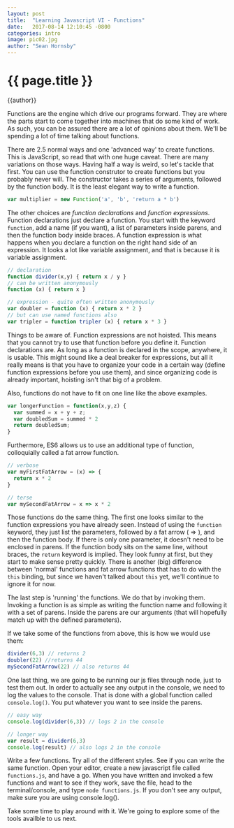 ```yaml
---
layout: post
title:  "Learning Javascript VI - Functions"
date:   2017-08-14 12:10:45 -0800
categories: intro
image: pic02.jpg
author: "Sean Hornsby"
---
```


{{ page.title }}
================
{{author}}

Functions are the engine which drive our programs forward. They are where the parts start to come together into machines that do some kind of work. As such, you can be assured there are a lot of opinions about them. We'll be spending a lot of time talking about functions.

There are 2.5 normal ways and one 'advanced way' to create functions. This is JavaScript, so read that with one huge caveat. There are many variations on those ways. Having half a way is weird, so let's tackle that first. You can use the function construtor to create functions but you probably never will. The constructor takes a series of arguments, followed by the function body. It is the least elegant way to write a function.

```javascript
var multiplier = new Function('a', 'b', 'return a * b')
```

The other choices are _function declarations_ and _function expressions_. Function declarations just declare a function. You start with the keyword `function`, add a name (if you want), a list of parameters inside parens, and then the function body inside braces. A function expression is what happens when you declare a function on the right hand side of an expression. It looks a lot like variable assignment, and that is because it is variable assignment.

```javascript
// declaration
function divider(x,y) { return x / y }
// can be written anonymously 
function (x) { return x }

// expression - quite often written anonymously
var doubler = function (x) { return x * 2 }
// but can use named functions also
var tripler = function tripler (x) { return x * 3 }

```

Things to be aware of. Function expressions are not hoisted. This means that you cannot try to use that function before you define it. Function declarations are. As long as a function is declared in the scope, anywhere, it is usable. This might sound like a deal breaker for expressions, but all it really means is that you have to organize your code in a certain way (define function expressions before you use them), and since organizing code is already important, hoisting isn't that big of a problem.

Also, functions do not have to fit on one line like the above examples.

```javascript
var longerFunction = function(x,y,z) {
  var summed = x + y + z;
  var doubledSum = summed * 2
  return doubledSum;
}
```

Furthermore, ES6 allows us to use an additional type of function, colloquially called a fat arrow function.

```javascript
// verbose
var myFirstFatArrow = (x) => {
  return x * 2
}

// terse
var mySecondFatArrow = x => x * 2
```
Those functions do the same thing. The first one looks similar to the function expressions you have already seen. Instead of using the `function` keyword, they just list the parameters, followed by a fat arrow ( => ), and then the function body. If there is only one parameter, it doesn't need to be enclosed in parens. If the function body sits on the same line, without braces, the `return` keyword is implied. They look funny at first, but they start to make sense pretty quickly. There is another (big) difference between 'normal' functions and fat arrow functions that has to do with the `this` binding, but since we haven't talked about `this` yet, we'll continue to ignore it for now.

The last step is 'running' the functions. We do that by invoking them. Invoking a function is as simple as writing the function name and following it with a set of parens. Inside the parens are our arguments (that will hopefully match up with the defined parameters).

If we take some of the functions from above, this is how we would use them:

```javascript
divider(6,3) // returns 2
doubler(22) //returns 44
mySecondFatArrow(22) // also returns 44
```

One last thing, we are going to be running our js files through node, just to test them out. In order to actually see any output in the console, we need to log the values to the console. That is done with a global function called `console.log()`. You put whatever you want to see inside the parens.

```javascript
// easy way
console.log(divider(6,3)) // logs 2 in the console

// longer way
var result = divider(6,3)
console.log(result) // also logs 2 in the console
```

Write a few functions. Try all of the different styles. See if you can write the same function. Open your editor, create a new javascript file called `functions.js`, and have a go. When you have written and invoked a few functions and want to see if they work, save the file, head to the terminal/console, and type `node functions.js`. If you don't see any output, make sure you are using console.log().

Take some time to play around with it. We're going to explore some of the tools availble to us next. 